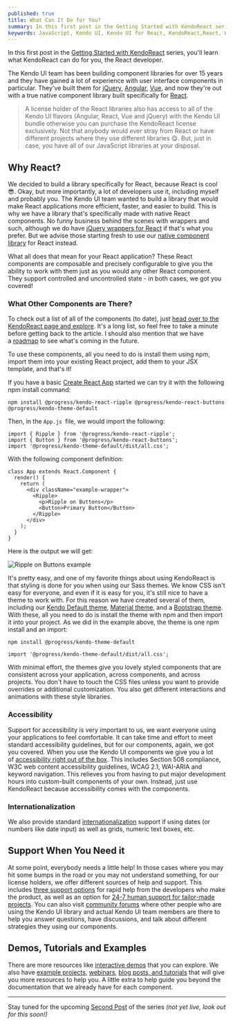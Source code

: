 ```yaml
---
published: true
title: What Can It Do for You?
summary: In this first post in the Getting Started with KendoReact series, you'll learn what KendoReact can do for you, the React developer. This series builds on the KendoReact video series by Tara Z. Manicsic.
keywords: JavaScript, Kendo UI, Kendo UI for React, KendoReact,React, Web Development
---
```

In this first post in the [Getting Started with KendoReact](https://www.telerik.com/blogs/kendo-react-getting-started-blog-series) series, you'll learn what KendoReact can do for you, the React developer.

The Kendo UI team has been building component libraries for over 15 years and they have gained a lot of experience with user interface components in particular. They've built them for [jQuery](https://www.telerik.com/kendo-ui), [Angular](https://www.telerik.com/kendo-angular-ui/), [Vue](https://www.telerik.com/kendo-vue-ui), and now they're out with a true native component library built specifically for [React](https://www.telerik.com/kendo-react-ui).

> A license holder of the React libraries also has access to all of the Kendo UI flavors (Angular, React, Vue and jQuery) with the Kendo UI bundle otherwise you can purchase the KendoReact license exclusively. Not that anybody would ever stray from React or have different projects where they use different libraries 😋. But, just in case, you have all of our JavaScript libraries at your disposal.

## Why React?

We decided to build a library specifically for React, because React is cool 😎. Okay, but more importantly, a lot of developers use it, including myself and probably you. The Kendo UI team wanted to build a library that would make React applications more efficient, faster, and easier to build. This is why we have a library that's specifically made with native React components. No funny business behind the scenes with wrappers and such, although we do have [jQuery wrappers for React](https://www.telerik.com/kendo-react-ui/components/#react-wrappers) if that's what you prefer. But we advise those starting fresh to use our [native component library](https://www.telerik.com/kendo-react-ui/) for React instead.

What all does that mean for your React application? These React components are composable and precisely configurable to give you the ability to work with them just as you would any other React component. They support controlled and uncontrolled state - in both cases, we got you covered!

### What Other Components are There?

To check out a list of all of the components (to date), just [head over to the KendoReact page and explore](https://www.telerik.com/kendo-react-ui/components/). It's a long list, so feel free to take a minute before getting back to the article. I should also mention that we have a [roadmap](https://www.telerik.com/kendo-react-ui/roadmap/) to see what's coming in the future.

To use these components, all you need to do is install them using npm, import them into your existing React project, add them to your JSX template, and that's it!

If you have a basic [Create React App](https://www.telerik.com/blogs/hello-create-react-app-2) started we can try it with the following npm install command:

    npm install @progress/kendo-react-ripple @progress/kendo-react-buttons @progress/kendo-theme-default

Then, in the `App.js `file, we would import the following:

    import { Ripple } from '@progress/kendo-react-ripple';
    import { Button } from '@progress/kendo-react-buttons';
    import '@progress/kendo-theme-default/dist/all.css';

With the following component definition:

    class App extends React.Component {
      render() {
        return (
          <div className="example-wrapper">
            <Ripple>
              <p>Ripple on Buttons</p>
              <Button>Primary Button</Button>
            </Ripple>
          </div>
        );
      }
    }

Here is the output we will get:

![Ripple on Buttons example](https://d585tldpucybw.cloudfront.net/sfimages/default-source/default-album/ripplebuttons_anim.gif?sfvrsn=1a58337b_1 "RippleButtons_Anim") 

It's pretty easy, and one of my favorite things about using KendoReact is that styling is done for you when using our Sass themes. We know CSS isn't easy for everyone, and even if it is easy for you, it's still nice to have a theme to work with. For this reason we have created several of them, including our [Kendo Default theme](https://www.telerik.com/kendo-react-ui/components/styling/theme-default/), [Material theme](https://www.telerik.com/kendo-react-ui/components/styling/theme-material/), and a [Bootstrap theme](https://www.telerik.com/kendo-react-ui/components/styling/theme-bootstrap/). With these, all you need to do is install the theme with npm and then import it into your project. As we did in the example above, the theme is one npm install and an import:

    npm install @progress/kendo-theme-default

    import '@progress/kendo-theme-default/dist/all.css';

With minimal effort, the themes give you lovely styled components that are consistent across your application, across components, and across projects. You don't have to touch the CSS files unless you want to provide overrides or additional customization. You also get different interactions and animations with these style libraries.

### Accessibility

Support for accessibility is very important to us, we want everyone using your applications to feel comfortable. It can take time and effort to meet standard accessibility guidelines, but for our components, again, we got you covered. When you use the Kendo UI components we give you a lot of [accessibility right out of the box](https://www.telerik.com/kendo-react-ui/components/accessibility/). This includes Section 508 compliance, W3C web content accessibility guidelines, WCAG 2.1, WAI-ARIA and keyword navigation. This relieves you from having to put major development hours into custom-built components of your own. Instead, just use KendoReact because accessibility comes with the components.

### Internationalization

We also provide standard [internationalization](https://www.telerik.com/kendo-react-ui/components/globalization/i18n/) support if using dates (or numbers like date input) as well as grids, numeric text boxes, etc.

## Support When You Need it

At some point, everybody needs a little help! In those cases where you may hit some bumps in the road or you may not understand something, for our license holders, we offer different sources of help and support. This includes [three support options](https://www.telerik.com/kendo-react-ui/#pricing) for rapid help from the developers who make the product, as well as an option for [24-7 human support for tailor-made projects](https://www.progress.com/services). You can also visit [community forums](https://www.telerik.com/forums/kendo-ui-react) where other people who are using the Kendo UI library and actual Kendo UI team members are there to help you answer questions, have discussions, and talk about different strategies they using our components.

## Demos, Tutorials and Examples

There are more resources like [interactive demos](https://www.telerik.com/support/demos) that you can explore. We also have [example projects](https://github.com/telerik/react-dashboard), [webinars](https://www.youtube.com/watch?v=GsQ_yATS7OY), [blog posts, and tutorials](https://www.telerik.com/blogs/kendo-ui) that will give you more resources to help you. A little extra to help guide you beyond the documentation that we already have for each component.

* * *

Stay tuned for the upcoming [Second Post](https://www.telerik.com/blogs/kendoreact-creating-robust-react-applications) of the series _(not yet live, look out for this soon!)_
